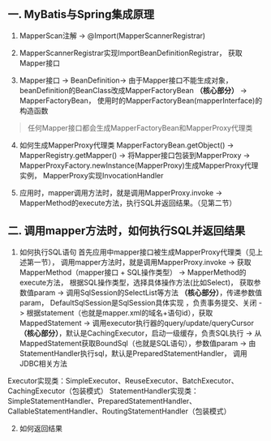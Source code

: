 ## 一. MyBatis与Spring集成原理
1. MapperScan注解 -> @Import(MapperScannerRegistrar)

2. MapperScannerRegistrar实现ImportBeanDefinitionRegistrar， 获取Mapper接口

3. Mapper接口 -> BeanDefinition-> 由于Mapper接口不能生成对象，beanDefinition的BeanClass改成MapperFactoryBean **（核心部分）** -> MapperFactoryBean， 使用时的MapperFactoryBean(mapperInterface)的构造函数

> 任何Mapper接口都会生成MapperFactoryBean和MapperProxy代理类

4. 如何生成MapperProxy代理类
MapperFactoryBean.getObject() -> MapperRegistry.getMapper() -> 将Mapper接口包装到MapperProxy -> MapperProxyFactory.newInstance(MapperProxy)生成MapperProxy代理实例， MapperProxy实现InvocationHandler

5. 应用时，mapper调用方法时，就是调用MapperProxy.invoke -> MapperMethod的execute方法，执行SQL并返回结果。（见第二节）

## 二. 调用mapper方法时，如何执行SQL并返回结果
1. 如何执行SQL语句
首先应用中mapper接口被生成MapperProxy代理类（见上述第一节）， 调用mapper方法时，就是调用MapperProxy.invoke 
-> 获取MapperMethod（mapper接口 + SQL操作类型）
-> MapperMethod的execute方法， 根据SQL操作类型，选择具体操作方法(比如Select)， 获取参数值param 
-> 调用SqlSession的SelectList等方法 **（核心部分）**，传递参数值param， DefaultSqlSession是SqlSession具体实现 ，负责事务提交、关闭
-> 根据statement（也就是mapper.xml的域名+语句id），获取MappedStatement 
-> 调用executor执行器的query/update/queryCursor **（核心部分）**，默认是CachingExecutor，启动一级缓存，负责SQL执行
-> 从MappedStatement获取BoundSql（也就是SQL语句），参数值param 
-> 由StatementHandler执行sql，默认是PreparedStatementHandler， 调用JDBC相关方法

Executor实现类：SimpleExecutor、ReuseExecutor、BatchExecutor、CachingExecutor（包装模式）
StatementHandler实现类：SimpleStatementHandler、PreparedStatementHandler、CallableStatementHandler、RoutingStatementHandler（包装模式）


2. 如何返回结果

